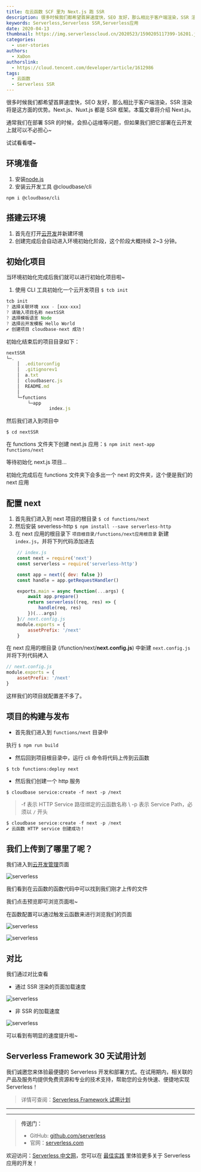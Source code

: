 ```yaml
---
title: 在云函数 SCF 里为 Next.js 跑 SSR
description: 很多时候我们都希望首屏速度快，SEO 友好，那么相比于客户端渲染，SSR 渲染将是这方面的优势。
keywords: Serverless,Serverless SSR,Serverless应用
date: 2020-04-13
thumbnail: https://img.serverlesscloud.cn/2020523/1590205117399-16201.jpg
categories:
  - user-stories
authors:
  - XaDon
authorslink:
  - https://cloud.tencent.com/developer/article/1612986
tags:
  - 云函数
  - Serverless SSR
---
```


很多时候我们都希望首屏速度快，SEO 友好，那么相比于客户端渲染，SSR 渲染将是这方面的优势。Next.js、Nuxt.js 都是 SSR 框架。本篇文章将介绍 Next.js。

通常我们在部署 SSR 的时候，会担心运维等问题，但如果我们把它部署在云开发上就可以不必担心~

试试看看喽~

## 环境准备

1. 安装[node.js](http://nodejs.cn/download/)
2. 安装云开发工具 @cloudbase/cli

```
npm i @cloudbase/cli
```

## 搭建云环境

1. 首先在打开[云开发](https://console.cloud.tencent.com/tcb/env/index)并新建环境
2. 创建完成后会自动进入环境初始化阶段，这个阶段大概持续 2~3 分钟。

## 初始化项目

当环境初始化完成后我们就可以进行初始化项目啦~

1. 使用 CLI 工具初始化一个云开发项目 `$ tcb init`

```javascript
tcb init
? 选择关联环境 xxx - [xxx-xxx]
? 请输入项目名称 nextSSR
? 选择模板语言 Node
? 选择云开发模板 Hello World
✔ 创建项目 cloudbase-next 成功！
```

初始化结束后的项目目录如下：

```javascript
nextSSR
└─.
    │  .editorconfig
    │  .gitignorev1
    │  a.txt
    │  cloudbaserc.js
    │  README.md
    │
    └─functions
        └─app
                index.js
```

然后我们进入到项目中

```
$ cd nextSSR
```

在 functions 文件夹下创建 next.js 应用：`$ npm init next-app functions/next`

等待初始化 next.js 项目...

初始化完成后在 functions 文件夹下会多出一个 next 的文件夹，这个便是我们的 next 应用

## 配置 next

1. 首先我们进入到 next 项目的根目录 `$ cd functions/next`
2. 然后安装 severless-http `$ npm install --save serverless-http`
3. 在 next 应用的根目录下 `项目根目录/functions/next应用根目录` 新建 `index.js`，并将下列代码添加进去

```javascript
    // index.js
    const next = require('next')
    const serverless = require('serverless-http')

    const app = next({ dev: false })
    const handle = app.getRequestHandler()

    exports.main = async function(...args) {
        await app.prepare()
        return serverless((req, res) => {
            handle(req, res)
        })(...args)
    }// next.config.js
    module.exports = {
        assetPrefix: '/next'
    }
```

在 next 应用的根目录 (/function/next/**next.config.js**) 中新建 `next.config.js` 并将下列代码拷入

```javascript
// next.config.js
module.exports = {
    assetPrefix: '/next'
}
```

这样我们的项目就配置差不多了。

## 项目的构建与发布

- 首先我们进入到 `functions/next` 目录中

执行 `$ npm run build`

- 然后回到项目根目录中，运行 cli 命令将代码上传到云函数

```
$ tcb functions:deploy next
```

- 然后我们创建一个 http 服务

```
$ cloudbase service:create -f next -p /next
```

> -f 表示 HTTP Service 路径绑定的云函数名称 \ -p 表示 Service Path，必须以 `/` 开头

```javascript
$ cloudbase service:create -f next -p /next
✔ 云函数 HTTP service 创建成功！
```

## 我们上传到了哪里了呢？

我们进入到[云开发管理](https://console.cloud.tencent.com/tcb/scf/index)页面

![serverless](https://img.serverlesscloud.cn/2020523/1590205118371-16201.jpg)

我们看到在云函数的函数代码中可以找到我们刚才上传的文件

我们点击预览即可浏览页面啦~

在函数配置可以通过触发云函数来进行浏览我们的页面

![serverless](https://img.serverlesscloud.cn/2020523/1590205117137-16201.jpg)

![serverless](https://img.serverlesscloud.cn/2020523/1590205117399-16201.jpg)

## 对比

我们通过对比查看

- 通过 SSR 渲染的页面加载速度

![serverless](https://img.serverlesscloud.cn/2020523/1590205117618-16201.jpg)

- 非 SSR 的加载速度

![serverless](https://img.serverlesscloud.cn/2020523/1590205118406-16201.jpg)

可以看到有明显的速度提升啦~

## Serverless Framework 30 天试用计划

我们诚邀您来体验最便捷的 Serverless 开发和部署方式。在试用期内，相关联的产品及服务均提供免费资源和专业的技术支持，帮助您的业务快速、便捷地实现 Serverless！

> 详情可查阅：[Serverless Framework 试用计划](https://cloud.tencent.com/document/product/1154/38792)

---
<div id='scf-deploy-iframe-or-md'></div>

---

> **传送门：**
> - GitHub: [github.com/serverless](https://github.com/serverless/serverless/blob/master/README_CN.md)
> - 官网：[serverless.com](https://serverless.com/)

欢迎访问：[Serverless 中文网](https://serverlesscloud.cn/)，您可以在 [最佳实践](https://serverlesscloud.cn/best-practice) 里体验更多关于 Serverless 应用的开发！
